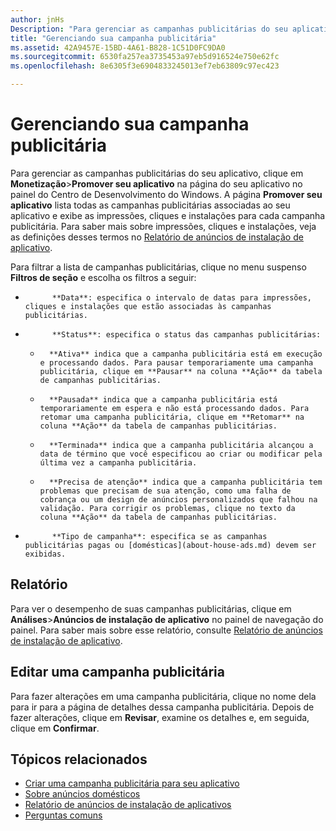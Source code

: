 ```yaml
---
author: jnHs
Description: "Para gerenciar as campanhas publicitárias do seu aplicativo, clique em Monetização &gt; Promover seu aplicativo na página do seu aplicativo no painel do Centro de Desenvolvimento do Windows."
title: "Gerenciando sua campanha publicitária"
ms.assetid: 42A9457E-15BD-4A61-B828-1C51D0FC9DA0
ms.sourcegitcommit: 6530fa257ea3735453a97eb5d916524e750e62fc
ms.openlocfilehash: 8e6305f3e6904833245013ef7eb63809c97ec423

---
```


# Gerenciando sua campanha publicitária


Para gerenciar as campanhas publicitárias do seu aplicativo, clique em **Monetização**&gt;**Promover seu aplicativo** na página do seu aplicativo no painel do Centro de Desenvolvimento do Windows. A página **Promover seu aplicativo** lista todas as campanhas publicitárias associadas ao seu aplicativo e exibe as impressões, cliques e instalações para cada campanha publicitária. Para saber mais sobre impressões, cliques e instalações, veja as definições desses termos no [Relatório de anúncios de instalação de aplicativo](app-install-ads-reports.md).

Para filtrar a lista de campanhas publicitárias, clique no menu suspenso **Filtros de seção** e escolha os filtros a seguir:

-   
            **Data**: especifica o intervalo de datas para impressões, cliques e instalações que estão associadas às campanhas publicitárias.
-   
            **Status**: especifica o status das campanhas publicitárias:
    -   
            **Ativa** indica que a campanha publicitária está em execução e processando dados. Para pausar temporariamente uma campanha publicitária, clique em **Pausar** na coluna **Ação** da tabela de campanhas publicitárias.
    -   
            **Pausada** indica que a campanha publicitária está temporariamente em espera e não está processando dados. Para retomar uma campanha publicitária, clique em **Retomar** na coluna **Ação** da tabela de campanhas publicitárias.
    -   
            **Terminada** indica que a campanha publicitária alcançou a data de término que você especificou ao criar ou modificar pela última vez a campanha publicitária.
    -   
            **Precisa de atenção** indica que a campanha publicitária tem problemas que precisam de sua atenção, como uma falha de cobrança ou um design de anúncios personalizados que falhou na validação. Para corrigir os problemas, clique no texto da coluna **Ação** da tabela de campanhas publicitárias.
-   
            **Tipo de campanha**: especifica se as campanhas publicitárias pagas ou [domésticas](about-house-ads.md) devem ser exibidas.

## Relatório


Para ver o desempenho de suas campanhas publicitárias, clique em **Análises**&gt;**Anúncios de instalação de aplicativo** no painel de navegação do painel. Para saber mais sobre esse relatório, consulte [Relatório de anúncios de instalação de aplicativo](app-install-ads-reports.md).

## Editar uma campanha publicitária


Para fazer alterações em uma campanha publicitária, clique no nome dela para ir para a página de detalhes dessa campanha publicitária. Depois de fazer alterações, clique em **Revisar**, examine os detalhes e, em seguida, clique em **Confirmar**.

## Tópicos relacionados


* [Criar uma campanha publicitária para seu aplicativo](create-an-ad-campaign-for-your-app.md)
* [Sobre anúncios domésticos](about-house-ads.md)
* [Relatório de anúncios de instalação de aplicativos](app-install-ads-reports.md)
* [Perguntas comuns](common-questions.md)
 

 







<!--HONumber=Jun16_HO4-->


